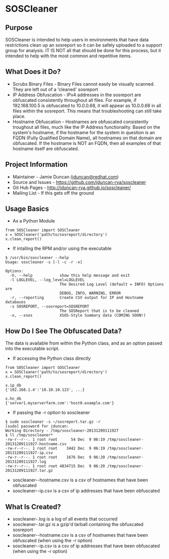 SOSCleaner
==========
Purpose
-------
SOSCleaner is intended to help users in environments that have data restrictions clean up an sosreport so it can be safely uploaded to a support group for analysis. IT IS NOT all that should be done for this process, but it intended to help with the most common and repetitive items.

What Does it Do?
----------------
* Scrubs Binary Files - Binary Files cannot easily be visually scanned. They are left out of a 'cleaned' sosreport
* IP Address Obfuscation - IPv4 addresses in the sosreport are obfuscated consistently throughout all files.  For example, if 192.168.100.5 is obfuscated to 10.0.0.68, it will appear as 10.0.0.68 in all files within the sosreport. This means that troubleshooting can still take place.
* Hostname Obfuscation - Hostnames are obfuscated consistently troughout all files, much like the IP Address functionality. Based on the system's hostname, if the hostname for the system in question is an FQDN (Fully Qualified Domain Name), all hostnames on that domain are obfuscated. If the hostname is NOT an FQDN, then all examples of that hostname itself are obfuscated.

Project Information
--------------------
* Maintainer - Jamie Duncan (jduncan@redhat.com)
* Source and Issues - https://github.com/jduncan-rva/soscleaner
* Git Hub Pages - http://jduncan-rva.github.io/soscleaner/
* Mailing List - If this gets off the ground

Usage Basics
------------
* As a Python Module

```
from SOSCleaner import SOSCleaner
x = SOSCleaner('path/to/sosreport/directory')
x.clean_report()
```

* If intalling the RPM and/or using the executable 

```
$ /usr/bin/soscleaner --help
Usage: soscleaner -s [-l -c -r -x]

Options:
  -h, --help            show this help message and exit
  -l LOGLEVEL, --log_level=LOGLEVEL
                        The Desired Log Level (default = INFO) Options are
                        DEBUG, INFO, WARNING, ERROR
  -r, --reporting       Create CSV output for IP and Hostname databases
  -s SOSREPORT, --sosreport=SOSREPORT
                        The SOSReport that is to be cleaned
  -x, --xsos            XSOS-Style Summary data (COMING SOON!)

```

How Do I See The Obfuscated Data?
---------------------------------
The data is available from within the Python class, and as an option passed into the executable script.

* If accessing the Python class directly 

```
from SOSCleaner import SOSCleaner
x = SOSCleaner('path/to/sosreport/directory')
x.clean_report()

x.ip_db
{'192.168.1.4':'10.10.10.123', ...}

x.hn_db
{'server1.myserverfarm.com':'host0.example.com'}
```

* If passing the -r option to soscleaner

```
$ sudo soscleaner -s ~/sosreport.tar.gz -r
[sudo] password for jduncan:
Working Directory - /tmp/soscleaner-20131209111927
$ ll /tmp/soscleaner*
-rw-r--r--. 1 root root      54 Dec  9 06:19 /tmp/soscleaner-20131209111927-hostname.csv
-rw-r--r--. 1 root root    3442 Dec  9 06:19 /tmp/soscleaner-20131209111927-ip.csv
-rw-r--r--. 1 root root    1676 Dec  9 06:20 /tmp/soscleaner-20131209111927.log
-rw-r--r--. 1 root root 4834715 Dec  9 06:20 /tmp/soscleaner-20131209111927.tar.gz

```

* soscleaner-<id>-hostname.csv is a csv of hostnames that have been obfuscated
* soscleaner-<id>-ip.csv is a csv of ip addresses that have been obfuscated
 
What Is Created?
----------------

* soscleaner-<id>.log is a log of all events that occurred
* soscleaner-<id>.tar.gz is a gzip'd tarball containing the obfuscated sosreport
* soscleaner-<id>-hostname.csv is a csv of hostnames that have been obfuscated (when using the -r option)
* soscleaner-<id>-ip.csv is a csv of ip addresses that have been obfuscated (when using the -r option)
